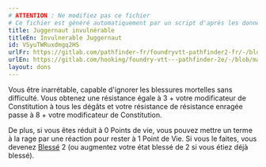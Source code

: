 ```yaml
---
# ATTENTION : Ne modifiez pas ce fichier
# Ce fichier est généré automatiquement par un script d'après les données du module Foundry VTT officiel et de sa traduction
title: Juggernaut invulnérable
titleEn: Invulnerable Juggernaut
id: VSyuTWRuxdmgq2HS
urlFr: https://gitlab.com/pathfinder-fr/foundryvtt-pathfinder2-fr/-/blob/master/data/feats/VSyuTWRuxdmgq2HS.htm
urlEn: https://gitlab.com/hooking/foundry-vtt---pathfinder-2e/-/blob/master/packs/data/feats.db/invulnerable-juggernaut.json
layout: dons
---
```

Vous être inarrétable, capable d'ignorer les blessures mortelles sans difficulté. Vous obtenez une résistance égale à 3 + votre modificateur de Constitution à tous les dégâts et votre résistance de résistance enragée passe à 8 + votre modificateur de Constitution.

De plus, si vous êtes réduit à 0 Points de vie, vous pouvez mettre un terme à la rage par une réaction pour rester à 1 Point de Vie. Si vous le faites, vous devenez  [Blessé](../conditions/blessé.html) 2 (ou augmentez votre état blessé de 2 si vous étiez déjà blessé).
